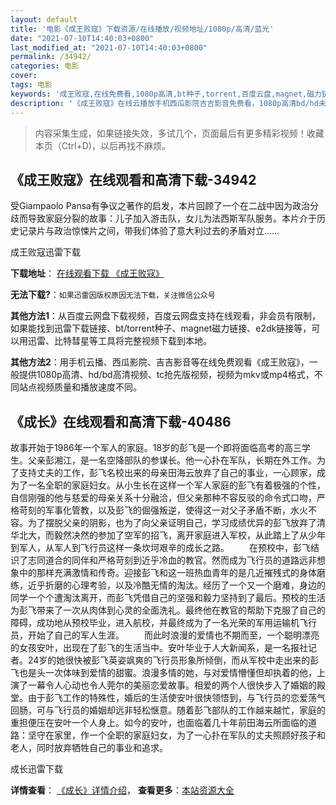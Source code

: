 ```yaml
---
layout: default
title: '电影《成王败寇》下载资源/在线播放/视频地址/1080p/高清/蓝光'
date: "2021-07-10T14:40:03+0800"
last_modified_at: "2021-07-10T14:40:03+0800"
permalink: /34942/
categories: 电影
cover:
tags: 电影
keywords: '成王败寇,在线免费看,1080p高清,bt种子,torrent,百度云盘,magnet,磁力链,迅雷下载资源'
description: '《成王败寇》在线云播放手机西瓜影院吉吉影音免费看，1080p高清bd/hd未删减完整版和tc抢先枪版，mkv/mp4格式，附带bt/torrent种子、magnet/磁力链、百度云盘、网盘资源迅雷下载链接'
---
```


>内容采集生成，如果链接失效，多试几个，页面最后有更多精彩视频！收藏本页（Ctrl+D)，以后再找不麻烦。


## 《成王败寇》在线观看和高清下载-34942

受Giampaolo Pansa有争议之著作的启发，本片回顾了一个在二战中因为政治分歧而导致家庭分裂的故事：儿子加入游击队，女儿为法西斯军队服务。本片介于历史记录片与政治惊悚片之间，带我们体验了意大利过去的矛盾对立&hellip;…


成王败寇迅雷下载

**下载地址**： [在线观看下载 《成王败寇》](https://www.993dy.com//vod-detail-id-14008.html) 


**无法下载?**：`如果迅雷因版权原因无法下载，关注微信公众号 `

**其他方法1**：从百度云网盘下载视频，百度云网盘支持在线观看，非会员有限制，如果能找到迅雷下载链接、bt/torrent种子、magnet磁力链接、e2dk链接等，可以用迅雷、比特彗星等工具将完整视频下载到本地。

**其他方法2**：用手机云播、西瓜影院、吉吉影音等在线免费观看《成王败寇》，一般提供1080p高清、hd/bd高清视频、tc抢先版视频，视频为mkv或mp4格式，不同站点视频质量和播放速度不同。


## 《成长》在线观看和高清下载-40486

故事开始于1986年一个军人的家庭。18岁的彭飞是一个即将面临高考的高三学生。父亲彭湘江，是一名空降部队的参谋长。他一心扑在军队，长期在外工作。为了支持丈夫的工作，彭飞名校出来的母亲田海云放弃了自己的事业，一心顾家，成为了一名全职的家庭妇女。从小生长在这样一个军人家庭的彭飞有着极强的个性，自信刚强的他与慈爱的母亲关系十分融洽，但父亲那种不容反驳的命令式口吻，严格苛刻的军事化管教，以及彭飞的倔强叛逆，使得这一对父子矛盾不断，水火不容。为了摆脱父亲的阴影，也为了向父亲证明自己，学习成绩优异的彭飞放弃了清华北大，而毅然决然的参加了空军的招飞，离开家庭进入军校，从此踏上了从少年到军人，从军人到飞行员这样一条坎坷艰辛的成长之路。 　　在预校中，彭飞结识了志同道合的同伴和严格苛刻到近乎冷血的教官。然而成为飞行员的道路远非想象中的那样充满激情和传奇。迎接彭飞和这一班热血青年的是几近摧残式的身体磨练，近乎折磨的心理考验，以及冷酷无情的淘汰。经历了一个又一个磨难，身边的同学一个个遭淘汰离开，而彭飞凭借自己的坚强和毅力坚持到了最后。预校的生活为彭飞带来了一次从肉体到心灵的全面洗礼。最终他在教官的帮助下克服了自己的障碍，成功地从预校毕业，进入航校，并最终成为了一名光荣的军用运输机飞行员，开始了自己的军人生涯。 　　而此时浪漫的爱情也不期而至，一个聪明漂亮的女孩安叶，出现在了彭飞的生活当中。安叶毕业于人大新闻系，是一名报社记者。24岁的她很快被彭飞英姿飒爽的飞行员形象所倾倒，而从军校中走出来的彭飞也是头一次体味到爱情的甜蜜。浪漫多情的她，与对爱情懵懂但却执着的他，上演了一幕令人心动也令人莞尔的美丽恋爱故事。相爱的两个人很快步入了婚姻的殿堂。由于彭飞工作的特殊性，婚后的生活使安叶很快领悟到，与飞行员的恋爱荡气回肠，可与飞行员的婚姻却远非轻松惬意。随着彭飞部队的工作越来越忙，家庭的重担便压在安叶一个人身上。如今的安叶，也面临着几十年前田海云所面临的道路：坚守在家里，作一个全职的家庭妇女，为了一心扑在军队的丈夫照顾好孩子和老人，同时放弃牺牲自己的事业和追求。


成长迅雷下载

**详情查看**： [《成长》详情介绍](/movie/40486/)， **查看更多**：[本站资源大全](/movie/t/all/)

